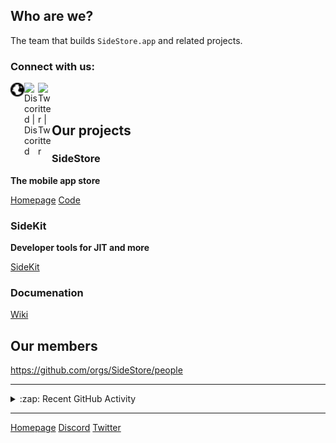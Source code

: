 <!-- 
Docs: How to use GitHub README and actions to auto-generate embedded content.
https://github.com/anuraghazra/github-readme-stats
https://www.youtube.com/watch?v=n6d4KHSKqGk
https://github.com/rahuldkjain/github-profile-readme-generator
 -->

## Who are we?

The team that builds `SideStore.app` and related projects.

### Connect with us:

<!--
[![Website](https://img.shields.io/website?label=sidestore.io&style=for-the-badge&url=https://sidestore.io)](https://sidestore.io)
[![Twitter Follow](https://img.shields.io/twitter/follow/sidestore_io?color=1DA1F2&logo=twitter&style=for-the-badge)](https://twitter.com/intent/follow?original_referer=https%3A%2F%2Fgithub.com%2Fsidestore&screen_name=sidestore)
[![GitHub Followers](https://img.shields.io/github/followers/sidestore?style=for-the-badge)]()
[![GitHub Sponsors](https://img.shields.io/github/sponsors/sidestore?style=for-the-badge
)]() 
-->

[<img align="left" alt="sidestore.io" width="22px" src="https://raw.githubusercontent.com/iconic/open-iconic/master/svg/globe.svg" />][website]
[<img align="left" alt="Discord | Discord" width="22px" src="https://cdn.jsdelivr.net/npm/simple-icons@v3/icons/discord.svg" />][discord]
[<img align="left" alt="Twitter | Twitter" width="22px" src="https://cdn.jsdelivr.net/npm/simple-icons@v3/icons/twitter.svg" />][twitter]

<br />
<br />

## Our projects

### SideStore

__The mobile app store__

[Homepage][website]
[Code][git.sidestore]

### SideKit

__Developer tools for JIT and more__

[SideKit][git.sidekit]

### Documenation

[Wiki][wiki]

## Our members

https://github.com/orgs/SideStore/people

---

<details>
  <summary>:zap: Recent GitHub Activity</summary>

<!--START_SECTION:activity-->
1. ❗️ Closed issue [#264](https://github.com/SideStore/SideStore/issues/264) in [SideStore/SideStore](https://github.com/SideStore/SideStore)
2. 🗣 Commented on [#2](https://github.com/SideStore/SideStore-Docs/issues/2) in [SideStore/SideStore-Docs](https://github.com/SideStore/SideStore-Docs)
3. 💪 Opened PR [#4](https://github.com/SideStore/SideStore-Docs/pull/4) in [SideStore/SideStore-Docs](https://github.com/SideStore/SideStore-Docs)
4. 🗣 Commented on [#196](https://github.com/SideStore/SideStore/issues/196) in [SideStore/SideStore](https://github.com/SideStore/SideStore)
5. 🗣 Commented on [#265](https://github.com/SideStore/SideStore/issues/265) in [SideStore/SideStore](https://github.com/SideStore/SideStore)
6. 💪 Opened PR [#265](https://github.com/SideStore/SideStore/pull/265) in [SideStore/SideStore](https://github.com/SideStore/SideStore)
7. 🗣 Commented on [#261](https://github.com/SideStore/SideStore/issues/261) in [SideStore/SideStore](https://github.com/SideStore/SideStore)
8. 🗣 Commented on [#264](https://github.com/SideStore/SideStore/issues/264) in [SideStore/SideStore](https://github.com/SideStore/SideStore)
9. 🗣 Commented on [#264](https://github.com/SideStore/SideStore/issues/264) in [SideStore/SideStore](https://github.com/SideStore/SideStore)
10. 💪 Opened PR [#5](https://github.com/SideStore/minimuxer/pull/5) in [SideStore/minimuxer](https://github.com/SideStore/minimuxer)
11. 🗣 Commented on [#259](https://github.com/SideStore/SideStore/issues/259) in [SideStore/SideStore](https://github.com/SideStore/SideStore)
12. 🗣 Commented on [#249](https://github.com/SideStore/SideStore/issues/249) in [SideStore/SideStore](https://github.com/SideStore/SideStore)
13. ❗️ Opened issue [#264](https://github.com/SideStore/SideStore/issues/264) in [SideStore/SideStore](https://github.com/SideStore/SideStore)
14. 🗣 Commented on [#221](https://github.com/SideStore/SideStore/issues/221) in [SideStore/SideStore](https://github.com/SideStore/SideStore)
15. 🗣 Commented on [#221](https://github.com/SideStore/SideStore/issues/221) in [SideStore/SideStore](https://github.com/SideStore/SideStore)
16. 🗣 Commented on [#249](https://github.com/SideStore/SideStore/issues/249) in [SideStore/SideStore](https://github.com/SideStore/SideStore)
17. 🗣 Commented on [#263](https://github.com/SideStore/SideStore/issues/263) in [SideStore/SideStore](https://github.com/SideStore/SideStore)
18. ❗️ Closed issue [#263](https://github.com/SideStore/SideStore/issues/263) in [SideStore/SideStore](https://github.com/SideStore/SideStore)
19. 🗣 Commented on [#233](https://github.com/SideStore/SideStore/issues/233) in [SideStore/SideStore](https://github.com/SideStore/SideStore)
20. 🗣 Commented on [#263](https://github.com/SideStore/SideStore/issues/263) in [SideStore/SideStore](https://github.com/SideStore/SideStore)
<!--END_SECTION:activity-->

</details>

---

[Homepage][patreon] [Discord][discord] [Twitter][twitter]

<!--
- [Patreon][patreon]
- [OpenCollective][opencollective]
- [YouTube][youtube]
-->

[website]: https://sidestore.io
[wiki]: https://wiki.sidestore.io
[twitter]: https://twitter.com/sidestore_io
[discord]: https://discord.gg/CacsuuzsBq
[youtube]: https://youtube.com/TODO
[patreon]: https://www.patreon.com/SideStore
[opencollective]: https://opencollective.com/TODO
[git.sidestore]: https://github.com/SideStore/SideStore/
[git.sidekit]: https://github.com/SideStore/SideKit

